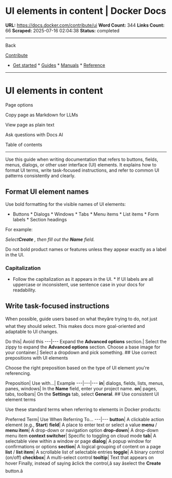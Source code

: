 # UI elements in content | Docker Docs

**URL:** https://docs.docker.com/contribute/ui
**Word Count:** 344
**Links Count:** 66
**Scraped:** 2025-07-16 02:04:38
**Status:** completed

---

Back

[Contribute](https://docs.docker.com/contribute/)

  * [Get started](https://docs.docker.com/get-started/)   * [Guides](https://docs.docker.com/guides/)   * [Manuals](https://docs.docker.com/manuals/)   * [Reference](https://docs.docker.com/reference/)

* * *

# UI elements in content

Page options

Copy page as Markdown for LLMs

View page as plain text

Ask questions with Docs AI

Table of contents

* * *

Use this guide when writing documentation that refers to buttons, fields, menus, dialogs, or other user interface \(UI\) elements. It explains how to format UI terms, write task-focused instructions, and refer to common UI patterns consistently and clearly.

## Format UI element names

Use bold formatting for the visible names of UI elements:

  * Buttons   * Dialogs   * Windows   * Tabs   * Menu items   * List items   * Form labels   * Section headings

For example:

_Select**Create** , then fill out the **Name** field._

Do not bold product names or features unless they appear exactly as a label in the UI.

### Capitalization

  * Follow the capitalization as it appears in the UI.   * If UI labels are all uppercase or inconsistent, use sentence case in your docs for readability.

## Write task-focused instructions

When possible, guide users based on what theyâre trying to do, not just what they should select. This makes docs more goal-oriented and adaptable to UI changes.

Do this| Avoid this   ---|---   Expand the **Advanced options** section.| Select the zippy to expand the **Advanced options** section.   Choose a base image for your container.| Select a dropdown and pick something.      ## Use correct prepositions with UI elements

Choose the right preposition based on the type of UI element you're referencing.

Preposition| Use with...| Example   ---|---|---   **in**|  dialogs, fields, lists, menus, panes, windows| In the **Name** field, enter your project name.   **on**|  pages, tabs, toolbars| On the **Settings** tab, select **General**.      ## Use consistent UI element terms

Use these standard terms when referring to elements in Docker products:

Preferred Term| Use When Referring To...   ---|---   **button**|  A clickable action element \(e.g., **Start**\)   **field**|  A place to enter text or select a value   **menu** / **menu item**|  A drop-down or navigation option   **drop-down**|  A drop-down menu item   **context switcher**|  Specific to toggling on cloud mode   **tab**|  A selectable view within a window or page   **dialog**|  A popup window for confirmations or options   **section**|  A logical grouping of content on a page   **list** / **list item**|  A scrollable list of selectable entries   **toggle**|  A binary control \(on/off\)   **checkbox**|  A multi-select control   **tooltip**|  Text that appears on hover      Finally, instead of saying âclick the control,â say âselect the **Create** button.â